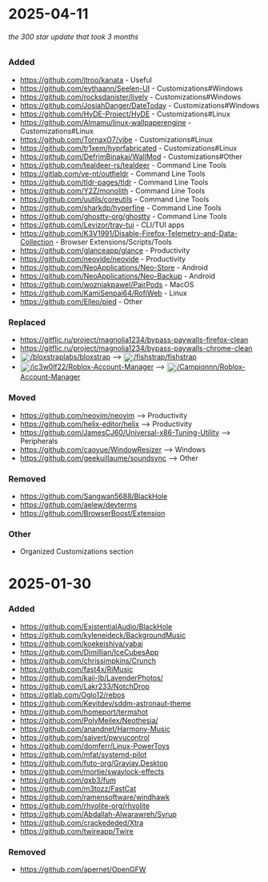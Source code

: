 # 2025-04-11
###### the 300 star update that took 3 months
### Added
- https://github.com/jtroo/kanata - Useful
- https://github.com/eythaann/Seelen-UI - Customizations#Windows
- https://github.com/rocksdanister/lively - Customizations#Windows
- https://github.com/JosiahDanger/DateToday - Customizations#Windows
- https://github.com/HyDE-Project/HyDE - Customizations#Linux
- https://github.com/Almamu/linux-wallpaperengine - Customizations#Linux
- https://github.com/TornaxO7/vibe - Customizations#Linux
- https://github.com/tr1xem/hyprfabricated - Customizations#Linux
- https://github.com/DefrimBinakaj/WallMod - Customizations#Other
- https://github.com/tealdeer-rs/tealdeer - Command Line Tools
- https://gitlab.com/ve-nt/outfieldr - Command Line Tools
- https://github.com/tldr-pages/tldr - Command Line Tools
- https://github.com/Y2Z/monolith - Command Line Tools
- https://github.com/uutils/coreutils - Command Line Tools
- https://github.com/sharkdp/hyperfine - Command Line Tools
- https://github.com/ghostty-org/ghostty - Command Line Tools
- https://github.com/Levizor/tray-tui - CLI/TUI apps
- https://github.com/K3V1991/Disable-Firefox-Telemetry-and-Data-Collection - Browser Extensions/Scripts/Tools
- https://github.com/glanceapp/glance - Productivity
- https://github.com/neovide/neovide - Productivity
- https://github.com/NeoApplications/Neo-Store - Android
- https://github.com/NeoApplications/Neo-Backup - Android
- https://github.com/wozniakpawel/PairPods - MacOS
- https://github.com/KamiSenpai64/RofiWeb - Linux
- https://github.com/Elleo/pied - Other

### Replaced
- https://gitflic.ru/project/magnolia1234/bypass-paywalls-firefox-clean
- https://gitflic.ru/project/magnolia1234/bypass-paywalls-chrome-clean
- [<img src="https://icon.horse/icon/github.com" height="20px" align="center"/>/bloxstraplabs/bloxstrap](https://github.com/bloxstraplabs/bloxstrap) --> [<img src="https://icon.horse/icon/github.com" height="20px" align="center"/>/fishstrap/fishstrap](https://github.com/fishstrap/fishstrap)
- [<img src="https://icon.horse/icon/github.com" height="20px" align="center"/>/ic3w0lf22/Roblox-Account-Manager](https://github.com/ic3w0lf22/Roblox-Account-Manager) --> [<img src="https://icon.horse/icon/github.com" height="20px" align="center"/>/Campionnn/Roblox-Account-Manager](https://github.com/Campionnn/Roblox-Account-Manager)

### Moved
- https://github.com/neovim/neovim --> Productivity
- https://github.com/helix-editor/helix --> Productivity
- https://github.com/JamesCJ60/Universal-x86-Tuning-Utility --> Peripherals
- https://github.com/caoyue/WindowResizer --> Windows
- https://github.com/geekuillaume/soundsync --> Other

### Removed
- https://github.com/Sangwan5688/BlackHole
- https://github.com/aelew/devterms
- https://github.com/BrowserBoost/Extension

### Other
- Organized Customizations section

# 2025-01-30
### Added
- https://github.com/ExistentialAudio/BlackHole
- https://github.com/kyleneideck/BackgroundMusic
- https://github.com/koekeishiya/yabai
- https://github.com/Dimillian/IceCubesApp
- https://github.com/chrissimpkins/Crunch
- https://github.com/fast4x/RiMusic
- https://github.com/kaii-lb/LavenderPhotos/
- https://github.com/Lakr233/NotchDrop
- https://gitlab.com/Oglo12/rebos
- https://github.com/Keyitdev/sddm-astronaut-theme
- https://github.com/homeport/termshot
- https://github.com/PolyMeilex/Neothesia/
- https://github.com/anandnet/Harmony-Music
- https://github.com/saivert/pwvucontrol
- https://github.com/domferr/Linux-PowerToys
- https://github.com/mfat/systemd-pilot
- https://github.com/futo-org/Grayjay.Desktop
- https://github.com/mortie/swaylock-effects
- https://github.com/qxb3/fum
- https://github.com/m3tozz/FastCat
- https://github.com/ramensoftware/windhawk
- https://github.com/rhyolite-org/rhyolite
- https://github.com/Abdallah-Alwarawreh/Syrup
- https://github.com/crackededed/Xtra
- https://github.com/twireapp/Twire

### Removed
- https://github.com/apernet/OpenGFW